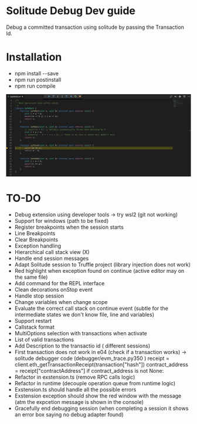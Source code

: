 # Solitude Debug Dev guide

Debug a committed transaction using solitude by passing the Transaction Id.

# Installation

- npm install --save
- npm run postinstall
- npm run compile

![Solitude Debug](images/debug.png)

# TO-DO
- Debug extension using developer tools -> try wsl2 (git not working)
- Support for windows (path to be fixed)
- Register breakpoints when the session starts
- Line Breakpoints
- Clear Breakpoints
- Exception handling
- Hierarchical call stack view (X)
- Handle end session messages
- Adapt Solitude session to Truffle project (library injection does not work)
- Red highlight when exception found on continue (active editor may on the same file)
- Add command for the REPL interface
- Clean decorations onStop event
- Handle stop session
- Change variables when change scope
- Evaluate the correct call stack on continue event (subtle for the intermediate states we don't know file, line and variables)
- Support restart
- Callstack format
- MultiOptions selection with transactions when activate
- List of valid transactions
- Add Description to the transactio id ( different sessions)
- First transaction does not work in e04 (check if a transaction works) -> solitude debugger code (debugger/evm_trace.py350 )
                    receipt = client.eth_getTransactionReceipt(transaction["hash"])
                    contract_address = receipt["contractAddress"]
                    if contract_address is not None:
- Refactor in exstension.ts (remove RPC calls logic)
- Refactor in runtime (decouple operation queue from runtime logic)
- Exstension.ts should handle all the possible errors
- Exstension exception should show the red window with the message (atm the expcetion message is shown in the console)
- Gracefully end debugging session (when completing a session it shows an error box saying no debug adapter found)